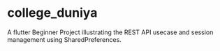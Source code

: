 # college_duniya
A flutter Beginner Project illustrating the REST API usecase and session management using SharedPreferences.
